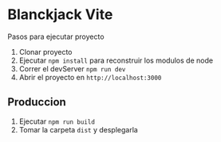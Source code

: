 # Blanckjack Vite

Pasos para ejecutar proyecto

1. Clonar proyecto
2. Ejecutar ```npm install``` para reconstruir los modulos de node
3. Correr el devServer ```npm run dev```
4. Abrir el proyecto en ```http://localhost:3000```

## Produccion

1. Ejecutar ```npm run build```
2. Tomar la carpeta ```dist``` y desplegarla